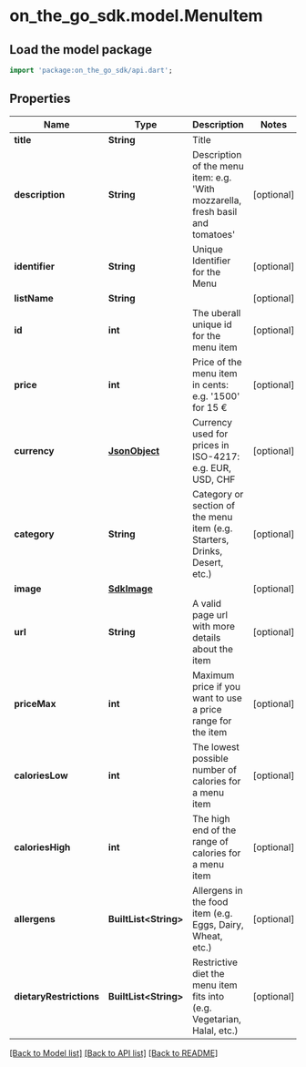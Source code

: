 # on_the_go_sdk.model.MenuItem

## Load the model package
```dart
import 'package:on_the_go_sdk/api.dart';
```

## Properties
Name | Type | Description | Notes
------------ | ------------- | ------------- | -------------
**title** | **String** | Title | 
**description** | **String** | Description of the menu item: e.g. 'With mozzarella, fresh basil and tomatoes' | [optional] 
**identifier** | **String** | Unique Identifier for the Menu | [optional] 
**listName** | **String** |  | [optional] 
**id** | **int** | The uberall unique id for the menu item | [optional] 
**price** | **int** | Price of the menu item in cents: e.g. '1500' for 15 € | [optional] 
**currency** | [**JsonObject**](.md) | Currency used for prices in ISO-4217: e.g. EUR, USD, CHF | [optional] 
**category** | **String** | Category or section of the menu item (e.g. Starters, Drinks, Desert, etc.) | [optional] 
**image** | [**SdkImage**](SdkImage.md) |  | [optional] 
**url** | **String** | A valid page url with more details about the item | [optional] 
**priceMax** | **int** | Maximum price if you want to use a price range for the item | [optional] 
**caloriesLow** | **int** | The lowest possible number of calories for a menu item | [optional] 
**caloriesHigh** | **int** | The high end of the range of calories for a menu item | [optional] 
**allergens** | **BuiltList&lt;String&gt;** | Allergens in the food item (e.g. Eggs, Dairy, Wheat, etc.) | [optional] 
**dietaryRestrictions** | **BuiltList&lt;String&gt;** | Restrictive diet the menu item fits into (e.g. Vegetarian, Halal, etc.) | [optional] 

[[Back to Model list]](../README.md#documentation-for-models) [[Back to API list]](../README.md#documentation-for-api-endpoints) [[Back to README]](../README.md)



